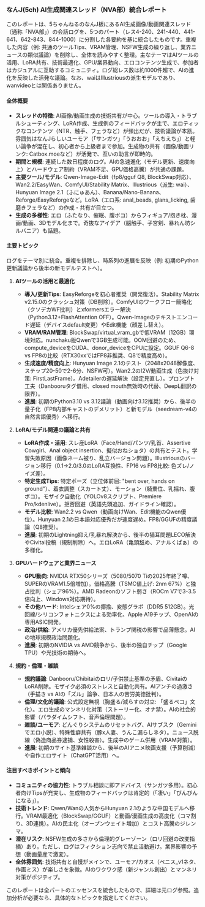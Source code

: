 ### なんJ(5ch) AI生成関連スレッド（NVA部）統合レポート

このレポートは、5ちゃんねるのなんJ板にあるAI生成画像/動画関連スレッド（通称「NVA部」）の会話ログを、5つのパート（レス4-240、241-440、441-641、642-843、844-1000）に分割した各要約を基に統合したものです。重複した内容（例: 共通のツールTips、VRAM管理、NSFW生成の繰り返し、業界ニュースの類似議論）を削除し、全体を読みやすく整理。主なテーマはAIツールの活用、LoRA共有、技術最適化、GPU/業界動向、エロコンテンツ生成で、参加者はカジュアルに互助するコミュニティ。ログ総レス数は約1000件超で、AIの進化を反映した活発な議論。なお、waiはIllustriousの派生モデルであり、wanvideoとは関係ありません。

#### 全体概要
- **スレッドの特徴**: AI画像/動画生成の技術共有が中心。ツールの導入・トラブルシューティング、LoRA作成、生成例のフィードバックが主で、エロティックなコンテンツ（NTR、触手、フェラなど）が頻出だが、技術議論が本筋。雰囲気はなんJらしいユーモア（「サンガツ」「うおおお」「えちえち」）と軽い論争が混在し、初心者から上級者まで参加。生成物の共有（画像/動画リンク: Catbox.moeなど）が活発で、互いの助言が即時的。
- **期間と規模**: 連続した数日程度のログ。AIの急速進化（モデル更新、速度向上）とハードウェア制約（VRAM不足、GPU価格高騰）が共通の課題。
- **主要ツール/モデル**: Qwen-Image-Edit（fp8/gguf Q8, BlockSwap対応）、Wan2.2/EasyWan、ComfyUI/Stability Matrix、Illustrious（派生: wai）、Hunyuan Image 2.1（ふにゅあん）、Banana/Nano-Banana、Reforge/EasyReforgeなど。LoRA（エロ系: anal_beads, glans_licking, 歯磨きフェラなど）の作成・共有が目立つ。
- **生成の多様性**: エロ（ふたなり、催眠、腹ボコ）からフィギュア/抱き枕、漫画/動画、3Dモデル化まで。奇抜なアイデア（脳触手、子宮剣、暴れん坊シルバニア）も話題。

#### 主要トピック
ログをテーマ別に統合。重複を排除し、時系列の進展を反映（例: 初期のPython更新議論から後半の新モデルテストへ）。

1. **AIツールの活用と最適化**
   - **導入/更新Tips**: EasyReforgeを初心者推奨（開発復活）。Stability Matrix v2.15.0のクラッシュ対策（DB削除）。ComfyUIのワークフロー簡略化（クソデカWF批判）とxformersエラー解決（Python3.12+FlashAttention OFF）。Qwen-Imageのテキストエンコード遅延（デバイスdefault変更）やEdit機能（顔差し替え）。
   - **VRAM/RAM管理**: BlockSwap/virtual_vram_gbで低VRAM（12GB）環境対応。nunchaku版Qwenで3GB生成可能。OOM回避のため、compute_deviceをCUDA、donor_deviceをCPUに設定。GGUF Q6-8 vs FP8の比較（RTX30xxではFP8非推奨、Q8で精度高め）。
   - **生成速度/精度向上**: Hunyuan Image 2.1のテスト（2048x2048解像度、ステップ20-50で2-6分、NSFW可）。Wan2.2のI2V/動画生成（色抜け対策: FirstLastFrame）。Adetailerの遅延解決（設定見直し）。プロンプト工夫（Danbooruタグ借用、closed mouth無効時の代替、DeepL翻訳の限界）。
   - **進展**: 初期のPython3.10 vs 3.12議論（動画向け3.12推奨）から、後半の量子化（FP8内部キャストのデメリット）と新モデル（seedream-v4の自然言語優秀）へ移行。

2. **LoRA/モデル関連の議論と共有**
   - **LoRA作成・活用**: スレ産LoRA（Face/Hand/パンツ/乳首、Assertive Cowgirl、Anal object insertion、擬似おねショタ）の共有とテスト。学習失敗原因（画像ネーム被り、乱立バージョン問題）。Illustriousのバージョン移行（0.1→2.0/3.0のLoRA互換性、FP16 vs FP8比較: 色ズレ/ノイズ差）。
   - **特定生成Tips**: 特定ポーズ（立位体前屈: "bent over, hands on ground"）、着衣調整（スカート丈）、モーション（騎乗位、乳揺れ、腹ボコ）。モザイク自動化（YOLOv8スクリプト、Premiere Pro/kdenlive）。拒否回避（英語先頭追加、ガイドライン確認）。
   - **モデル比較**: Wan2.2 vs Qwen（動画向けWan、Edit機能のQwen優位）。Hunyuan 2.1の日本語対応優秀だが速度遅め。FP8/GGUFの精度議論（Q8推奨）。
   - **進展**: 初期のLightning抑え/乳暴れ解決から、後半の猫耳問題LECO解決やCivitai投稿（規制削除）へ。エロLoRA（亀頭舐め、アナルくぱぁ）の多様化。

3. **GPUハードウェアと業界ニュース**
   - **GPU動向**: NVIDIA RTX50シリーズ（5080/5070 Tiの2025年終了噂、SUPERのVRAM1.5倍増加）。価格高騰（TSMC値上げ: 2nm 67%）と独占批判（シェア96%）。AMD Radeonのソフト弱さ（ROCm V7で3-3.5倍向上、Windows対応期待）。
   - **その他ハード**: Intelシェア0%の揶揄、変態グラボ（DDR5 512GB）。光回線/シリコンフォトニクスによる効率化、Apple A19チップ、OpenAIの専用ASIC開発。
   - **政治/供給**: アメリカ優先供給法案、トランプ関税の影響で品薄懸念。AIの地球規模政治問題化。
   - **進展**: 初期のNVIDIA vs AMD競争から、後半の独自チップ（Google TPU）や光技術の期待へ。

4. **規約・倫理・雑談**
   - **規約議論**: Danbooru/Chibitaiのロリ/子供禁止基準の矛盾、CivitaiのLoRA削除。モザイク必須のストレスと自動化共有。AIアンチの過激さ（手描き vs AIの「ズル」論争、日本人の苦労美徳批判）。
   - **倫理/文化的議論**: 公式設定無視（胸盛る/減らすの対立: 「盛るペコ」文化）。エロ生成のマンネリ化対策（ストーリー化、オナ禁）。AIの社会的影響（パラダイムシフト、音声倫理問題）。
   - **雑談/ユーモア**: どんぐりシステムのリセットバグ、AIサブスク（Geminiでエロ小説）、特殊性癖共有（豚x人妻、うんこ漏らしネタ）。ニュース脱線（偽造商品券逮捕、女性殺害）。生成中のゲーム併用（VRAM対策）。
   - **進展**: 初期のサイト基準雑談から、後半のAIアニメ映画支援（予算削減）や自作エロサイト（ChatGPT活用）へ。

#### 注目すべきポイントと傾向
- **コミュニティの協力性**: トラブル相談に即アドバイス（サンガツ多用）。初心者向けTipsが充実し、生成物のフィードバックは肯定的（「凄い」「びんびんになる」）。
- **技術トレンド**: Qwen/Wanの人気からHunyuan 2.1のような中国モデルへ移行。VRAM最適化（BlockSwap/GGUF）と動画/漫画生成の高度化（コマ割り、3D連携）。AIの民主化（オープンウェイト増加）とコスト高騰のジレンマ。
- **潜在リスク**: NSFW生成の多さから倫理的グレーゾーン（ロリ回避の改変指摘）あり。ただし、ログはフィクション志向で禁止活動避け。業界影響の予想（動画量産で激変）。
- **全体雰囲気**: 技術共有と自慢がメインで、ユーモア/カオス（ペニス_v1ネタ、作画ミス）が楽しさを象徴。AIのワクワク感（新ジャンル創出）とマンネリ対策がポジティブ。

このレポートは全パートのエッセンスを統合したもので、詳細は元ログ参照。追加分析が必要なら、具体的なトピックを指定してください。